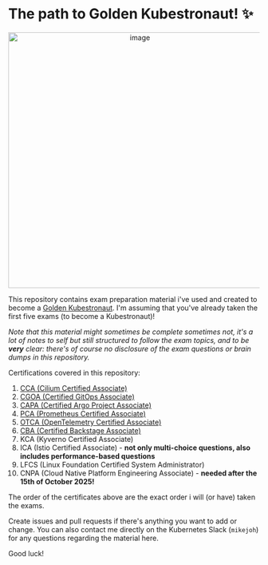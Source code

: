 # The path to Golden Kubestronaut! ✨

<p align="center">
<img width="512" height="512" alt="image" src="https://github.com/user-attachments/assets/7ce3b701-0fb7-4565-b5a1-acda87aa7bd4" />
</p>

This repository contains exam preparation material i've used and created to become a [Golden Kubestronaut](https://training.linuxfoundation.org/resources/kubestronaut-program/). I'm assuming that you've already taken the first five exams (to become a Kubestronaut)!

_Note that this material might sometimes be complete sometimes not, it's a lot of notes to self but still structured to follow the exam topics, and to be **very** clear: there's of course no disclosure of the exam questions or brain dumps in this repository._

Certifications covered in this repository:

1. [CCA (Cilium Certified Associate)](CCA/README.md)
2. [CGOA (Certified GitOps Associate)](CGOA/README.md)
3. [CAPA (Certified Argo Project Associate)](CAPA/README.md)
4. [PCA (Prometheus Certified Associate)](PCA/README.md)
5. [OTCA (OpenTelemetry Certified Associate)](OTCA/README.md)
6. [CBA (Certified Backstage Associate)](CBA/README.md)
7. KCA (Kyverno Certified Associate)
8. ICA (Istio Certified Associate) - **not only multi-choice questions, also includes performance-based questions**
9. LFCS (Linux Foundation Certified System Administrator)
10. CNPA (Cloud Native Platform Engineering Associate) - **needed after the 15th of October 2025!**

The order of the certificates above are the exact order i will (or have) taken the exams.

Create issues and pull requests if there's anything you want to add or change. You can also contact me directly on the Kubernetes Slack (`mikejoh`) for any questions regarding the material here.

Good luck!
